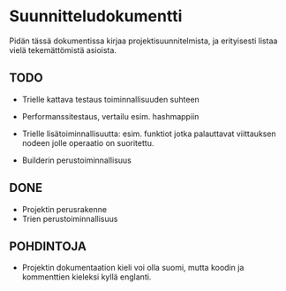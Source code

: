 # Suunnitteludokumentti

Pidän tässä dokumentissa kirjaa projektisuunnitelmista, ja erityisesti listaa
vielä tekemättömistä asioista.

## TODO

- Trielle kattava testaus toiminnallisuuden suhteen
- Performanssitestaus, vertailu esim. hashmappiin


- Trielle lisätoiminnallisuutta: esim. funktiot jotka palauttavat viittauksen nodeen
jolle operaatio on suoritettu.
- Builderin perustoiminnallisuus


## DONE

- Projektin perusrakenne 
- Trien perustoiminnallisuus

## POHDINTOJA

- Projektin dokumentaation kieli voi olla suomi, mutta koodin ja kommenttien kieleksi
kyllä englanti.